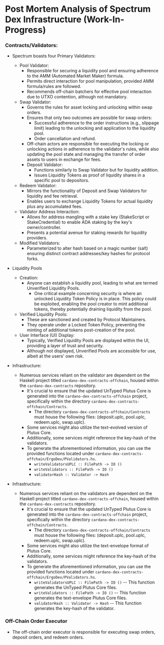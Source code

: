 # Post Mortem Analysis of Spectrum Dex Infrastructure (Work-In-Progress)

### Contracts/Validators:

- Spectrum boasts four Primary Validators:
    - Pool Validator:
        - Responsible for securing a liquidity pool and ensuring adherence to the AMM (Automated Market Maker) formula.
        - Permits direct interaction for pool manipulation, provided AMM formula/rules are followed.
        - Recommends off-chain batchers for effective pool interaction due to UTXO contention, although not mandatory.
    - Swap Validator:
        - Governs the rules for asset locking and unlocking within swap orders.
        - Ensures that only two outcomes are possible for swap orders:
            - Successful adherence to the order instructions (e.g., slippage limit) leading to the unlocking and application to the liquidity pool.
            - Order cancellation and refund.
        - Off-chain actors are responsible for executing the locking or unlocking actions in adherence to the validator's rules, while also updating the pool state and managing the transfer of order assets to users in exchange for fees.
        - Deposit Validator:
            - Functions similarly to Swap Validator but for liquidity addition.
            - Issues Liquidity Tokens as proof of liquidity shares in a specific pool to depositors.
    - Redeem Validator:
        - Mirrors the functionality of Deposit and Swap Validators for liquidity and fee retrieval.
        - Enables users to exchange Liquidity Tokens for actual liquidity plus any accumulated fees.
    - Validator Address Interaction:
        - Allows for address mangling with a stake key (StakeScript or StakeCredential) to enable ADA staking by the key's owner/controller.
        - Presents a potential avenue for staking rewards for liquidity providers.
    - Modified Validators:
        - Parameterized to alter hash based on a magic number (salt) ensuring distinct contract addresses/key hashes for protocol forks.

- Liquidity Pools
    - Creation:
        - Anyone can establish a liquidity pool, leading to what are termed Unverified Liquidity Pools.
            - One critical example concerning security is where an unlocked Liquidity Token Policy is in place. This policy could be exploited, enabling the pool creator to mint additional tokens, thereby potentially draining liquidity from the pool.
    - Verified Liquidity Pools:
        - These are sanctioned and created by Protocol Maintainers.
        - They operate under a Locked Token Policy, preventing the minting of additional tokens post-creation of the pool.
    - User Interface (UI) Display:
        - Typically, Verified Liquidity Pools are displayed within the UI, providing a layer of trust and security.
        - Although not displayed, Unverified Pools are accessible for use, albeit at the users' own risk.
- Infrastructure:
    - Numerous services reliant on the validator are dependent on the Haskell project titled `cardano-dex-contracts-offchain`, housed within the `cardano-dex-contracts` repository.
        - It's crucial to ensure that the updated UnTyped Plutus Core is generated into the `cardano-dex-contracts-offchain` project, specifically within the directory `cardano-dex-contracts-offchain/Contracts`.
            - The directory `cardano-dex-contracts-offchain/Contracts` must house the following files: (deposit.uplc, pool.uplc, redeem.uplc, swap.uplc).
        - Some services might also utilize the text-evolved version of Plutus Core.
        - Additionally, some services might reference the key-hash of the validators.
        - To generate the aforementioned information, you can use the provided functions located under `cardano-dex-contracts-offchain/ErgoDex/PValidators.hs`.
            - `writeValidatorsUPLC :: FilePath -> IO ()`
            - `writeValidators :: FilePath -> IO ()`
            - `validatorHash :: Validator -> Hash`
- Infrastructure:
    - Numerous services reliant on the validators are dependent on the Haskell project titled `cardano-dex-contracts-offchain`, housed within the `cardano-dex-contracts` repository.
        - It's crucial to ensure that the updated UnTyped Plutus Core is generated into the `cardano-dex-contracts-offchain` project, specifically within the directory `cardano-dex-contracts-offchain/Contracts`.
            - The directory `cardano-dex-contracts-offchain/Contracts` must house the following files: (deposit.uplc, pool.uplc, redeem.uplc, swap.uplc).
        - Some services might also utilize the text-envelope format of Plutus Core.
        - Additionally, some services might reference the key-hash of the validators.
        - To generate the aforementioned information, you can use the provided functions located under `cardano-dex-contracts-offchain/ErgoDex/PValidators.hs`.
            - `writeValidatorsUPLC :: FilePath -> IO ()` -- This function generates the UnTyped Plutus Core files.
            - `writeValidators :: FilePath -> IO ()` -- This function generates the text-envelope Plutus Core files.
            - `validatorHash :: Validator -> Hash` -- This function generates the key-hash of the validator.

### Off-Chain Order Executor

- The off-chain order executor is responsible for executing swap orders, deposit orders, and redeem orders.

                
